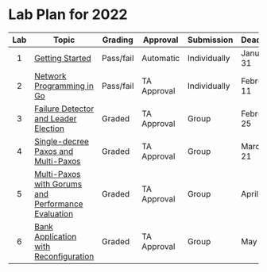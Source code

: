 # Lab Plan for 2022

| Lab | Topic                                                     | Grading          | Approval             | Submission              | Deadline          |
|:---:|-----------------------------------------------------------|------------------|----------------------|-------------------------|-------------------|
| 1 | [Getting Started][1] | Pass/fail | Automatic | Individually | January 31 |
| 2 | [Network Programming in Go][2] | Pass/fail | TA Approval | Individually | February 11 |
| 3 | [Failure Detector and Leader Election][3] | Graded | TA Approval | Group | February 25 |
| 4 | [Single-decree Paxos and Multi-Paxos][4] | Graded | TA Approval | Group | March 21 |
| 5 | [Multi-Paxos with Gorums and Performance Evaluation][5] | Graded | TA Approval | Group | April 11 |
| 6 | [Bank Application with Reconfiguration][6] | Graded | TA Approval | Group | May 2 |

[1]: https://github.com/dat520-2022/assignments/tree/main/lab1
[2]: https://github.com/dat520-2022/assignments/tree/main/lab2
[3]: https://github.com/dat520-2022/assignments/tree/main/lab3
[4]: https://github.com/dat520-2022/assignments/tree/main/lab4
[5]: https://github.com/dat520-2022/assignments/tree/main/lab5
[6]: https://github.com/dat520-2022/assignments/tree/main/lab6

